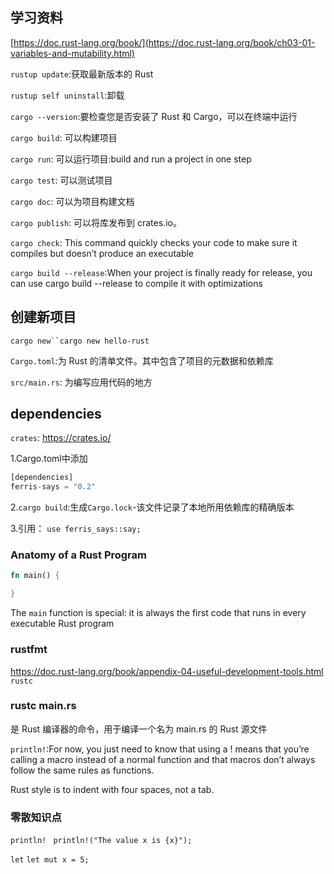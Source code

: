 ## 学习资料
[https://doc.rust-lang.org/book/](https://doc.rust-lang.org/book/ch03-01-variables-and-mutability.html)


`rustup update`:获取最新版本的 Rust

`rustup self uninstall`:卸载

`cargo --version`:要检查您是否安装了 Rust 和 Cargo，可以在终端中运行

`cargo build`: 可以构建项目

`cargo run`: 可以运行项目:build and run a project in one step

`cargo test`: 可以测试项目

`cargo doc`: 可以为项目构建文档

`cargo publish`: 可以将库发布到 crates.io。

`cargo check`: This command quickly checks your code to make sure it compiles but doesn’t produce an executable

`cargo build --release`:When your project is finally ready for release, you can use cargo build --release to compile it with optimizations

## 创建新项目
`cargo new``cargo new hello-rust`

`Cargo.toml`:为 Rust 的清单文件。其中包含了项目的元数据和依赖库

`src/main.rs`: 为编写应用代码的地方

## dependencies
`crates`: https://crates.io/

1.Cargo.toml中添加
```rust
[dependencies]
ferris-says = "0.2"
```

2.`cargo build`:生成`Cargo.lock`-该文件记录了本地所用依赖库的精确版本

3.引用：
`use ferris_says::say;`

### Anatomy of a Rust Program
```rust
fn main() {

}
```
The `main` function is special: it is always the first code that runs in every executable Rust program

### rustfmt
https://doc.rust-lang.org/book/appendix-04-useful-development-tools.html
`rustc`


### rustc main.rs
是 Rust 编译器的命令，用于编译一个名为 main.rs 的 Rust 源文件

`println!`:For now, you just need to know that using a ! means that you’re calling a macro instead of a normal function and that macros don’t always follow the same rules as functions.

Rust style is to indent with four spaces, not a tab.


### 零散知识点
`println!`
` println!("The value x is {x}");`

`let` `let mut x = 5;`
